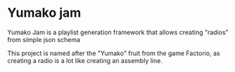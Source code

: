 # Yumako jam

Yumako Jam is a playlist generation framework that allows creating "radios" from simple json schema

This project is named after the "Yumako" fruit from the game Factorio, 
as creating a radio is a lot like creating an assembly line.